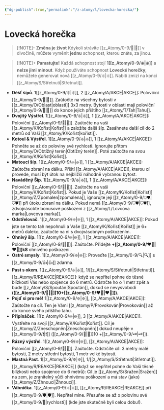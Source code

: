 ```yaml
---
{"dg-publish":true,"permalink":"/z-atomy/l/lovecka-horecka/"}
---
```


# Lovecká horečka
>[!NOTE]- **Změna je život**
>Kdykoli strávíte [[z_Atomy/0-9/🔋\|🔋]] v divočině, můžete vyměnit **jednu** schopnost, kterou znáte, za jinou.

> [!NOTE]+ **Pamatujte!**
> Každá schopnost stojí **1[[z_Atomy/0-9/❇️\|❇️]]** a **nelze jimi minout**.
> Když používáte schopnost **Lovecké horečky**, nemůžete generovat nová [[z_Atomy/0-9/❇️\|❇️]]. Nabití zmizí na konci [[z_Atomy/S/Střetnutí\|Střetnutí]].

- **Déšť šípů**. 1[[z_Atomy/0-9/❇️\|❇️]], 2 [[z_Atomy/A/AKCE\|AKCE]]: Poloviční [[z_Atomy/0-9/🏹\|🏹]]. Zaútočte na všechny bytosti v [[z_Atomy/O/Oblast\|oblasti]] 3x3 metry. Bytosti v oblasti mají poloviční [[z_Atomy/0-9/🏃\|🏃]] do konce jejich příštího [[z_Atomy/T/Tah\|Tahu]].
⠀
- **Dvojitý Výstřel**. 1[[z_Atomy/0-9/❇️\|❇️]], 1 [[z_Atomy/A/AKCE\|AKCE]]: Poloviční [[z_Atomy/0-9/🏹\|🏹]]. Zaútočte na vaši [[z_Atomy/K/Kořist\|Kořist]] a založíte další šíp. Zasáhnete další cíl do 2 metrů od Vaší [[z_Atomy/K/Kořist\|kořisti]].
⠀
- **Kotoul & Výstřel**. 1[[z_Atomy/0-9/❇️\|❇️]], 1 [[z_Atomy/A/AKCE\|AKCE]]: Pohněte se až do poloviny své rychlosti. Ignorujte přitom [[z_Atomy/O/Obtížný terén\|Obtížný terén]]. Poté zaútočte na svou [[z_Atomy/K/Kořist\|Kořist]].
⠀
- **Matoucí šíp**. 1[[z_Atomy/0-9/❇️\|❇️]], 1 [[z_Atomy/A/AKCE\|AKCE]]: Zaútočte zbraní na dálku. Příští [[z_Atomy/A/AKCE\|AKCE]], kterou cíl provede, musí být útok na nejbližší náhodně vybranou bytost.
⠀
- **Naváděný Šíp**. 1[[z_Atomy/0-9/❇️\|❇️]], 1 [[z_Atomy/A/AKCE\|AKCE]]: Poloviční [[z_Atomy/0-9/🏹\|🏹]]. Zaútočte na vaši [[z_Atomy/K/Kořist\|Kořist]]. Pokud je Vaše [[z_Atomy/K/Kořist\|Kořist]] [[z_Atomy/Z/Zpomalen\|zpomalena]], ignorujte její [[z_Atomy/0-9/⛉⛊\|⛉⛊]] při útoku zbraní na dálku. Pokud nemá [[z_Atomy/0-9/⛉⛊\|⛉⛊]], zdvojnásobte bonusové poškození z [[z_Atomy/L/Lovcova marka\|Lovcova marka]].
⠀
- **Odstřelovač**. 1[[z_Atomy/0-9/❇️\|❇️]], 1 [[z_Atomy/A/AKCE\|AKCE]]: Pokud jste se tento tah nepohnuli a Vaše [[z_Atomy/K/Kořist\|Kořist]] je 6+ metrů daleko, zaútočte na ni s dvojnásobným poškozením.
⠀
- **Ohnivý šíp**. 1[[z_Atomy/0-9/❇️\|❇️]], 1 [[z_Atomy/A/AKCE\|AKCE]]: Poloviční [[z_Atomy/0-9/🏹\|🏹]]. Zaútočte. Přidejte **+[[z_Atomy/0-9/❤️‍🔥\|❤️‍🔥]]k8** ohnivého poškození.
⠀
- **Ostré smysly**. 1[[z_Atomy/0-9/❇️\|❇️]]: Proveďte [[z_Atomy/0-9/🔍\|🔍]] s [[z_Atomy/0-9/👍\|👍]] zdarma.
⠀
- **Past s okem**. 1[[z_Atomy/0-9/❇️\|❇️]], 1/[[z_Atomy/S/Střetnutí\|Střetnutí]]. [[z_Atomy/R/REAKCE\|REAKCE]]: když se nepřítel pohne do těsné blízkosti Vás nebo spojence do 6 metrů. Odstrčte ho o 1 metr zpět a bude [[z_Atomy/S/Spoután\|Spoután]], dokud se nevysvobodí **([[z_Atomy/0-9/📶\|📶]]10+[[z_Atomy/0-9/❤️‍🔥\|❤️‍🔥]])**.
⠀
- **Pojď si pro mě!** 1[[z_Atomy/0-9/❇️\|❇️]], [[z_Atomy/A/AKCE\|AKCE]]: Zaútočte na cíl. Ten je Vámi [[z_Atomy/P/Provokován\|Provokován]] až do konce svého příštího tahu.
⠀
- **Připínáček**. 1[[z_Atomy/0-9/❇️\|❇️]], 3 [[z_Atomy/A/AKCE\|AKCE]]. Vystřelte na svojí [[z_Atomy/K/Kořist\|Kořist]]. Cíl je [[z_Atomy/Z/Zneschopněn\|Zneschopněn]] dokud neupěje v [[z_Atomy/0-9/❗\|❗]] ([[z_Atomy/0-9/📶\|📶]]10 +[[z_Atomy/0-9/🗝\|🗝]]).
⠀
- **Rázný výstřel**. 1[[z_Atomy/0-9/❇️\|❇️]], [[z_Atomy/A/AKCE\|AKCE]]: Poloviční [[z_Atomy/0-9/🏹\|🏹]]. Zaútočte. Odstrčíte cíl: 3 metry malé bytosti, 2 metry střední bytosti, 1 metr velké bytosti.
⠀
- **Mastná Past**. 1[[z_Atomy/0-9/❇️\|❇️]], 1/[[z_Atomy/S/Střetnutí\|Střetnutí]]. [[z_Atomy/R/REAKCE\|REAKCE]] (když se nepřítel pohne do Vaší těsné blízkosti nebo spojence do 6 metrů): Cíl je [[z_Atomy/S/Sražen\|Sražen]] na zem, je zranitelný vůči ohnivému poškození a má stav (jako) [[z_Atomy/Z/Žhnoucí\|Žhnoucí]].
⠀
- **Vábnička**. 1[[z_Atomy/0-9/❇️\|❇️]], [[z_Atomy/R/REAKCE\|REAKCE]] při [[z_Atomy/0-9/🛡️\|🛡️]]. Nepřítel mine. Přesuňte se až o polovinu své [[z_Atomy/0-9/🏃\|rychlosti]] (kde jste skutečně byli celou dobu!).